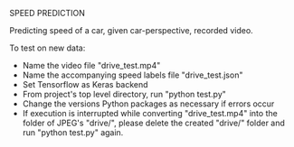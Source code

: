 SPEED PREDICTION

Predicting speed of a car, given car-perspective, recorded video.

To test on new data:
- Name the video file "drive_test.mp4"
- Name the accompanying speed labels file "drive_test.json"
- Set Tensorflow as Keras backend
- From project's top level directory, run "python test.py"
- Change the versions Python packages as necessary if errors occur
- If execution is interrupted while converting "drive_test.mp4" into the folder of JPEG's
    "drive/", please delete the created "drive/" folder and run "python test.py" again.
